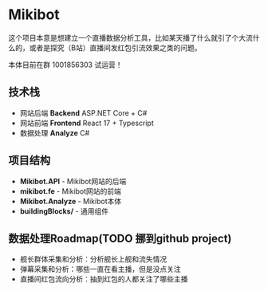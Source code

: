 # Mikibot

这个项目本意是想建立一个直播数据分析工具，比如某天播了什么就引了个大流什么的，或者是探究（B站）直播间发红包引流效果之类的问题。

本体目前在群 1001856303 试运营！

## 技术栈
- 网站后端 **Backend** ASP.NET Core + C#
- 网站前端 **Frontend** React 17 + Typescript
- 数据处理 **Analyze** C#

## 项目结构
- **Mikibot.API** - Mikibot网站的后端
- **mikibot.fe** - Mikibot网站的前端
- **Mikibot.Analyze** - Mikibot本体
- **buildingBlocks/** - 通用组件

## 数据处理Roadmap(TODO 挪到github project)
- 舰长群体采集和分析：分析舰长上舰和流失情况
- 弹幕采集和分析：哪些一直在看主播，但是没点关注
- 直播间红包流向分析：抽到红包的人都关注了哪些主播

